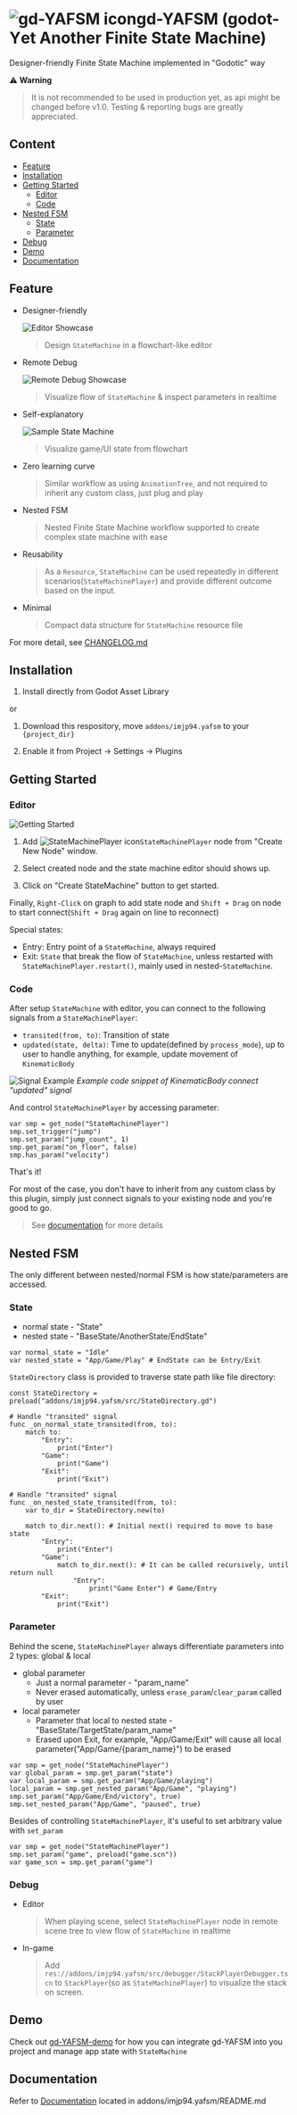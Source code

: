 # ![gd-YAFSM icon](icon.png)gd-YAFSM (**g**o**d**ot-**Y**et **A**nother **F**inite **S**tate **M**achine)

Designer-friendly Finite State Machine implemented in "Godotic" way

⚠️ **Warning**
> It is not recommended to be used in production yet, as api might be changed before v1.0.
> Testing & reporting bugs are greatly appreciated.

## Content

- [Feature](#feature)
- [Installation](#installation)
- [Getting Started](#getting-started)
  - [Editor](#editor)
  - [Code](#code)
- [Nested FSM](#nested-fsm)
  - [State](#state)
  - [Parameter](#parameter)
- [Debug](#debug)
- [Demo](https://github.com/imjp94/gd-yafsm-demo)
- [Documentation](addons/imjp94.yafsm/README.md)

## Feature

- Designer-friendly

  ![Editor Showcase](screenshots/yafsm_editor_showcase.gif)
  > Design `StateMachine` in a flowchart-like editor
- Remote Debug

  ![Remote Debug Showcase](screenshots/yafsm_remote_debug_showcase.gif)
  > Visualize flow of `StateMachine` & inspect parameters in realtime
- Self-explanatory

  ![Sample State Machine](screenshots/yafsm_sample_fsm.png)
  > Visualize game/UI state from flowchart
- Zero learning curve
  > Similar workflow as using `AnimationTree`, and not required to inherit any custom class, just plug and play
- Nested FSM
  > Nested Finite State Machine workflow supported to create complex state machine with ease
- Reusability
  > As a `Resource`, `StateMachine` can be used repeatedly in different scenarios(`StateMachinePlayer`) and provide different outcome based on the input.
- Minimal
  > Compact data structure for `StateMachine` resource file

For more detail, see [CHANGELOG.md](CHANGELOG.md)

## Installation

1. Install directly from Godot Asset Library

or

1. Download this respository, move `addons/imjp94.yafsm` to your `{project_dir}`

2. Enable it from Project -> Settings -> Plugins

## Getting Started

### Editor

![Getting Started](screenshots/yafsm_getting_started.gif)

1. Add ![StateMachinePlayer icon](addons/imjp94.yafsm/assets/icons/state_machine_player_icon.png)`StateMachinePlayer` node from "Create New Node" window.

2. Select created node and the state machine editor should shows up.

3. Click on "Create StateMachine" button to get started.

Finally, `Right-Click` on graph to add state node and `Shift + Drag` on node to start connect(`Shift + Drag` again on line to reconnect)

Special states:

- Entry: Entry point of a `StateMachine`, always required
- Exit: `State` that break the flow of `StateMachine`, unless restarted with `StateMachinePlayer.restart()`, mainly used in nested-`StateMachine`.

### Code

After setup `StateMachine` with editor, you can connect to the following signals from a `StateMachinePlayer`:

- `transited(from, to)`: Transition of state
- `updated(state, delta)`: Time to update(defined by `process_mode`), up to user to handle anything, for example, update movement of `KinematicBody`

![Signal Example](screenshots/yafsm_state_machine_player_signal_example.png)
*Example code snippet of KinematicBody connect "updated" signal*

And control `StateMachinePlayer` by accessing parameter:

```gdscript
var smp = get_node("StateMachinePlayer")
smp.set_trigger("jump")
smp.set_param("jump_count", 1)
smp.get_param("on_floor", false)
smp.has_param("velocity")
```

That's it!

For most of the case, you don't have to inherit from any custom class by this plugin, simply just connect signals to your existing node and you're good to go.

> See [documentation](addons/imjp94.yafsm/README.md) for more details

## Nested FSM

The only different between nested/normal FSM is how state/parameters are accessed.

### State

- normal state - "State"
- nested state - "BaseState/AnotherState/EndState"

```gdscript
var normal_state = "Idle"
var nested_state = "App/Game/Play" # EndState can be Entry/Exit
```

`StateDirectory` class is provided to traverse state path like file directory:

```gdscript
const StateDirectory = preload("addons/imjp94.yafsm/src/StateDirectory.gd")

# Handle "transited" signal
func _on_normal_state_transited(from, to):
	match to:
		"Entry":
			print("Enter")
		"Game":
			print("Game")
		"Exit":
			print("Exit")

# Handle "transited" signal
func _on_nested_state_transited(from, to):
	var to_dir = StateDirectory.new(to)

	match to_dir.next(): # Initial next() required to move to base state
		"Entry":
			print("Enter")
		"Game":
			match to_dir.next(): # It can be called recursively, until return null
				"Entry":
					print("Game Enter") # Game/Entry
		"Exit":
			print("Exit")
```

### Parameter

Behind the scene, `StateMachinePlayer` always differentiate parameters into 2 types: global & local

- global parameter
  - Just a normal parameter - "param_name"
  - Never erased automatically, unless `erase_param`/`clear_param` called by user
- local parameter 
  - Parameter that local to nested state - "BaseState/TargetState/param_name"
  - Erased upon Exit, for example, "App/Game/Exit" will cause all local parameter("App/Game/{param_name}") to be erased

```gdscript
var smp = get_node("StateMachinePlayer")
var global_param = smp.get_param("state")
var local_param = smp.get_param("App/Game/playing")
local_param = smp.get_nested_param("App/Game", "playing")
smp.set_param("App/Game/End/victory", true)
smp.set_nested_param("App/Game", "paused", true)
```

Besides of controlling `StateMachinePlayer`, it's useful to set arbitrary value with `set_param`

```gdscript
var smp = get_node("StateMachinePlayer")
smp.set_param("game", preload("game.scn"))
var game_scn = smp.get_param("game")
```

### Debug

- Editor
  > When playing scene, select `StateMachinePlayer` node in remote scene tree to view flow of `StateMachine` in realtime
- In-game
  > Add `res://addons/imjp94.yafsm/src/debugger/StackPlayerDebugger.tscn` to `StackPlayer`(so as `StateMachinePlayer`) to visualize the stack on screen.
  
## Demo

Check out [gd-YAFSM-demo](https://github.com/imjp94/gd-yafsm-demo) for how you can integrate gd-YAFSM into you project and manage app state with `StateMachine`

## Documentation

Refer to [Documentation](addons/imjp94.yafsm/README.md) located in addons/imjp94.yafsm/README.md
